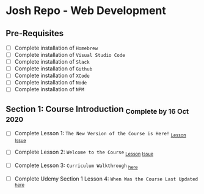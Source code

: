 # Josh Repo - Web Development

## Pre-Requisites
- [ ] Complete installation of `Homebrew`
- [ ] Complete installation of `Visual Studio Code`
- [ ] Complete installation of `Slack`
- [ ] Complete installation of `Github`
- [ ] Complete installation of `XCode`
- [ ] Complete installation of `Node`
- [ ] Complete installation of `NPM`

## Section 1: Course Introduction <sub>Complete by 16 Oct 2020</sub>

- [ ] Complete Lesson 1: `The New Version of the Course is Here!` 
<sub>[Lesson](https://www.udemy.com/course/the-web-developer-bootcamp/learn/lecture/22608008#overview)</sub>
<sub>[Issue](https://github.com/rodriggj/WebDevelopmentJosh/issues/2)</sub>

- [ ] Complete Lesson 2: `Welcome to the Course` 
<sub>[Lesson](https://www.udemy.com/course/the-web-developer-bootcamp/learn/lecture/22587506#overview)</sub>
<sub>[Issue](https://github.com/rodriggj/WebDevelopmentJosh/issues/3)</sub>

- [ ] Complete Lesson 3: `Curriculum Walkthrough` <sub>[here](https://www.udemy.com/course/the-web-developer-bootcamp/learn/lecture/22587510#overview)</sub>
- [ ] Complete Udemy Section 1 Lesson 4: `When Was the Course Last Updated` <sub>[here](https://www.udemy.com/course/the-web-developer-bootcamp/learn/lecture/22587514#overview)</sub>